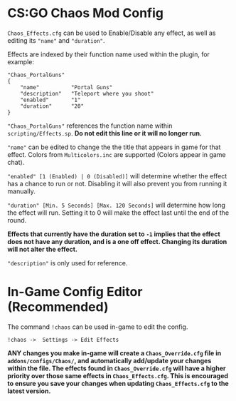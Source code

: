 # CS:GO Chaos Mod Config

`Chaos_Effects.cfg` can be used to Enable/Disable any effect, as well as editing its `"name"` and `"duration"`.

Effects are indexed by their function name used within the plugin, for example:

```
"Chaos_PortalGuns"
{
	"name"			"Portal Guns"
	"description"	"Teleport where you shoot"
	"enabled"		"1"
	"duration"		"20"
}
```
`"Chaos_PortalGuns"` references the function name within `scripting/Effects.sp`. **Do not edit this line or it will no longer run.**

`"name"` can be edited to change the the title that appears in game for that effect. Colors from `Multicolors.inc` are supported (Colors appear in game chat).

`"enabled" [1 (Enabled) | 0 (Disabled)]` will determine whether the effect has a chance to run or not. Disabling it will also prevent you from running it manually.

`"duration" [Min. 5 Seconds] [Max. 120 Seconds]` will determine how long the effect will run. Setting it to 0 will make the effect last until the end of the round.

**Effects that currently have the duration set to `-1` implies that the effect does not have any duration, and is a one off effect. Changing its duration will not alter the effect.**

`"description"` is only used for reference.

# In-Game Config Editor (Recommended)

The command `!chaos` can be used in-game to edit the config.

`!chaos ->  Settings -> Edit Effects`

**ANY changes you make in-game will create a `Chaos_Override.cfg` file in `addons/configs/Chaos/`, and automatically add/update your changes within the file. The effects found in `Chaos_Override.cfg` will have a higher priority over those same effects in `Chaos_Effects.cfg`. This is encouraged to ensure you save your changes when updating `Chaos_Effects.cfg` to the latest version.**